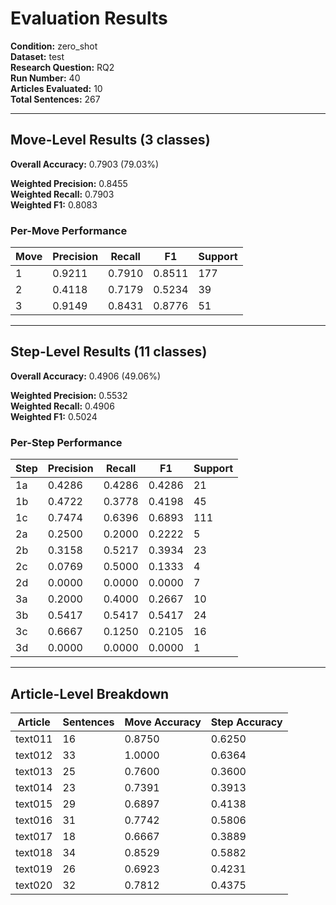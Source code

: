 # Evaluation Results

**Condition:** zero_shot  
**Dataset:** test  
**Research Question:** RQ2  
**Run Number:** 40  
**Articles Evaluated:** 10  
**Total Sentences:** 267  

---

## Move-Level Results (3 classes)

**Overall Accuracy:** 0.7903 (79.03%)  

**Weighted Precision:** 0.8455  
**Weighted Recall:** 0.7903  
**Weighted F1:** 0.8083  

### Per-Move Performance

| Move | Precision | Recall | F1 | Support |
|------|-----------|--------|----|---------|
| 1 | 0.9211 | 0.7910 | 0.8511 | 177 |
| 2 | 0.4118 | 0.7179 | 0.5234 | 39 |
| 3 | 0.9149 | 0.8431 | 0.8776 | 51 |

---

## Step-Level Results (11 classes)

**Overall Accuracy:** 0.4906 (49.06%)  

**Weighted Precision:** 0.5532  
**Weighted Recall:** 0.4906  
**Weighted F1:** 0.5024  

### Per-Step Performance

| Step | Precision | Recall | F1 | Support |
|------|-----------|--------|----|---------|
| 1a | 0.4286 | 0.4286 | 0.4286 | 21 |
| 1b | 0.4722 | 0.3778 | 0.4198 | 45 |
| 1c | 0.7474 | 0.6396 | 0.6893 | 111 |
| 2a | 0.2500 | 0.2000 | 0.2222 | 5 |
| 2b | 0.3158 | 0.5217 | 0.3934 | 23 |
| 2c | 0.0769 | 0.5000 | 0.1333 | 4 |
| 2d | 0.0000 | 0.0000 | 0.0000 | 7 |
| 3a | 0.2000 | 0.4000 | 0.2667 | 10 |
| 3b | 0.5417 | 0.5417 | 0.5417 | 24 |
| 3c | 0.6667 | 0.1250 | 0.2105 | 16 |
| 3d | 0.0000 | 0.0000 | 0.0000 | 1 |

---

## Article-Level Breakdown

| Article | Sentences | Move Accuracy | Step Accuracy |
|---------|-----------|---------------|---------------|
| text011 | 16 | 0.8750 | 0.6250 |
| text012 | 33 | 1.0000 | 0.6364 |
| text013 | 25 | 0.7600 | 0.3600 |
| text014 | 23 | 0.7391 | 0.3913 |
| text015 | 29 | 0.6897 | 0.4138 |
| text016 | 31 | 0.7742 | 0.5806 |
| text017 | 18 | 0.6667 | 0.3889 |
| text018 | 34 | 0.8529 | 0.5882 |
| text019 | 26 | 0.6923 | 0.4231 |
| text020 | 32 | 0.7812 | 0.4375 |
